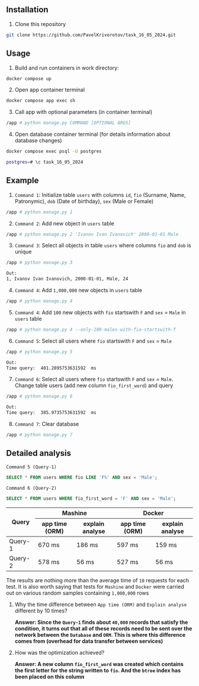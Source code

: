 ## Installation

1) Clone this repository
  ```bash
  git clone https://github.com/PavelKrivorotov/task_16_05_2024.git
  ```

## Usage

1) Build and run containers in work directory:
 ```bash
 docker compose up
 ```

2) Open app container terminal
```bash
docker compose app exec sh
```

3) Call app with optional parameters (in container terminal)
```bash
/app # python manage.py COMMAND [OPTIONAL ARGS]
```

4) Open database container terminal (for details information about database changes)
```bash
docker compose exec psql -U postgres
```
```bash
postgres=# \c task_16_05_2024
```

## Example

1) `Command 1`: Initialize table `users` with columns `id`, `fio` (Surname, Name, Patronymic), `dob` (Date of birthday), `sex` (Male or Female)
```bash
/app # python manage.py 1
```

2) `Command 2`: Add new object in `users` table
```bash
/app # python manage.py 2 'Ivanov Ivan Ivanovich' 2000-01-01 Male
```

3) `Command 3`: Select all objects in table `users` where columns `fio` and `dob` is unique
```bash
/app # python manage.py 3
```

```bash
Out:
1, Ivanov Ivan Ivanovich, 2000-01-01, Male, 24
```

4) `Command 4`: Add `1,000,000` new objects in `users` table
```bash
/app # python manage.py 4
```

5) `Command 4`: Add `100` new objects with `fio` startswith `F` and `sex` = `Male` in `users` table
```bash
/app # python manage.py 4 --only-100-males-with-fio-startswith-f
```

6) `Command 5`: Select all users where `fio` startswith `F` and `sex` = `Male`
```bash
/app # python manage.py 5
```

```bash
Out:
Time query:  401.2895753631592  ms
```

7) `Command 6`: Select all users where `fio` startswith `F` and `sex` = `Male`. Change table users (add new column `fio_first_word`) and query
```bash
/app # python manage.py 6
```

```bash
Out:
Time query:  385.9735753631592  ms
```

8) `Command 7`: Clear database
```bash
/app # python manage.py 7
```

## Detailed analysis

`Command 5 (Query-1)`
```sql
SELECT * FROM users WHERE fio LIKE 'F%' AND sex = 'Male';
```

`Command 6 (Query-2)`
```sql
SELECT * FROM users WHERE fio_first_word = 'F' AND sex = 'Male';
```

<table>
  <thead>
    <tr>
      <th rowspan="2">Query</th>
      <th colspan="2">Mashine</th>
      <th colspan="2">Docker</th>
    </tr>
    <tr>
      <th>app time (ORM)</th>
      <th>explain analyse</th>
      <th>app time (ORM)</th>
      <th>explain analyse</th>
    </tr>
  </thead>
  <tbody>
    <tr>
      <td>Query-1</td>
      <td>670 ms</td>
      <td>186 ms</td>
      <td>597 ms</td>
      <td>159 ms</td>
    </tr>
    <tr>
      <td>Query-2</td>
      <td>578 ms</td>
      <td>56 ms</td>
      <td>527 ms</td>
      <td>56 ms</td>
    </tr>
  </tbody>
</table>

The results are nothing more than the average time of `10` requests for each test. It is also worth saying that tests for `Mashine`
and `Docker` were carried out on various random samples containing `1,000,000` rows

1) Why the time difference between `App time (ORM)` and `Explain analyse` different by 10 times?
   
   **Answer: Since the `Query-1` finds about `40,000` records that satisfy the condition, it turns out that all of these records
   need to be sent over the network between the `Database` and `ORM`. This is where this difference comes from (overhead for data
   transfer between services)**

2) How was the optimization achieved?

   **Answer: A new column `fio_first_word` was created which contains the first letter for the string written to `fio`. And the
   `btree` index has been placed on this column**
